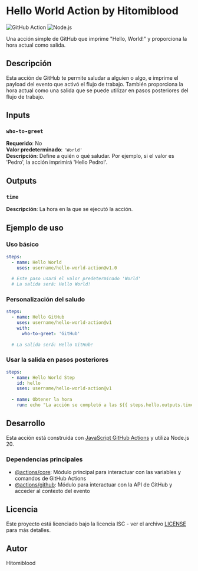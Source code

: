 # Hello World Action by Hitomiblood

![GitHub Action](https://img.shields.io/badge/GitHub-Action-blue.svg)
![Node.js](https://img.shields.io/badge/Node.js-20-green.svg)

Una acción simple de GitHub que imprime "Hello, World!" y proporciona la hora actual como salida.

## Descripción

Esta acción de GitHub te permite saludar a alguien o algo, e imprime el payload del evento que activó el flujo de trabajo. También proporciona la hora actual como una salida que se puede utilizar en pasos posteriores del flujo de trabajo.

## Inputs

### `who-to-greet`

**Requerido**: No  
**Valor predeterminado**: `'World'`  
**Descripción**: Define a quién o qué saludar. Por ejemplo, si el valor es 'Pedro', la acción imprimirá 'Hello Pedro!'.

## Outputs

### `time`

**Descripción**: La hora en la que se ejecutó la acción.

## Ejemplo de uso

### Uso básico

```yaml
steps:
  - name: Hello World 
    uses: username/hello-world-action@v1.0
    
  # Este paso usará el valor predeterminado 'World'
  # La salida será: Hello World!
```

### Personalización del saludo

```yaml
steps:
  - name: Hello GitHub
    uses: username/hello-world-action@v1
    with:
      who-to-greet: 'GitHub'
    
  # La salida será: Hello GitHub!
```

### Usar la salida en pasos posteriores

```yaml
steps:
  - name: Hello World Step
    id: hello
    uses: username/hello-world-action@v1
    
  - name: Obtener la hora
    run: echo "La acción se completó a las ${{ steps.hello.outputs.time }}"
```

## Desarrollo

Esta acción está construida con [JavaScript GitHub Actions](https://docs.github.com/es/actions/creating-actions/creating-a-javascript-action) y utiliza Node.js 20.

### Dependencias principales

- [@actions/core](https://github.com/actions/toolkit/tree/main/packages/core): Módulo principal para interactuar con las variables y comandos de GitHub Actions
- [@actions/github](https://github.com/actions/toolkit/tree/main/packages/github): Módulo para interactuar con la API de GitHub y acceder al contexto del evento

## Licencia

Este proyecto está licenciado bajo la licencia ISC - ver el archivo [LICENSE](LICENSE) para más detalles.

## Autor

Hitomiblood
